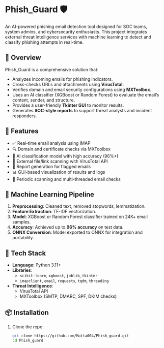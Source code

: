 # Phish_Guard 🛡️

An AI-powered phishing email detection tool designed for SOC teams, system admins, and cybersecurity enthusiasts. This project integrates external threat intelligence services with machine learning to detect and classify phishing attempts in real-time.

## 📌 Overview

Phish_Guard is a comprehensive solution that:
- Analyzes incoming emails for phishing indicators.
- Cross-checks URLs and attachments using **VirusTotal**.
- Verifies domain and email security configurations using **MXToolbox**.
- Uses an AI classifier (XGBoost or Random Forest) to evaluate the email’s content, sender, and structure.
- Provides a user-friendly **Tkinter GUI** to monitor results.
- Generates **SOC-style reports** to support threat analysts and incident responders.

## 🚀 Features

- ✅ Real-time email analysis using IMAP
- 🔍 Domain and certificate checks via MXToolbox
- 🧠 AI classification model with high accuracy (96%+)
- 🧪 External file/link scanning with VirusTotal API
- 🧾 Report generation for flagged emails
- 📊 GUI-based visualization of results and logs
- 🔁 Periodic scanning and multi-threaded email checks

## 🧠 Machine Learning Pipeline

1. **Preprocessing**: Cleaned text, removed stopwords, lemmatization.
2. **Feature Extraction**: TF-IDF vectorization.
3. **Model**: XGBoost or Random Forest classifier trained on 24K+ email samples.
4. **Accuracy**: Achieved up to **96% accuracy** on test data.
5. **ONNX Conversion**: Model exported to ONNX for integration and portability.

## 🧰 Tech Stack

- **Language**: Python 3.11+
- **Libraries**: 
  - `scikit-learn`, `xgboost`, `joblib`, `tkinter`
  - `imapclient`, `email`, `requests`, `tqdm`, `threading`
- **Threat Intelligence**:
  - VirusTotal API
  - MXToolbox (SMTP, DMARC, SPF, DKIM checks)

## 📦 Installation

1. Clone the repo:
   ```bash
   git clone https://github.com/Matta004/Phish_guard.git
   cd Phish_guard
